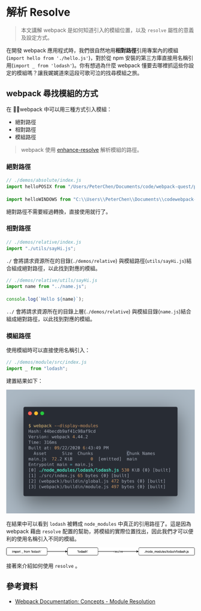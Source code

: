 # 解析 Resolve

> 本文講解 webpack 是如何知道引入的模組位置，以及 `resolve` 屬性的意義及設定方式。

在開發 webpack 應用程式時，我們很自然地用**相對路徑**引用專案內的模組(`import hello from './hello.js'`)，對於從 npm 安裝的第三方庫直接用名稱引用(`import _ from 'lodash'`)。你有想過為什麼 webpack 懂要去哪裡抓這些你設定的模組嗎？讓我娓娓道來這段可歌可泣的找尋模組之旅。

## webpack 尋找模組的方式

在 webpack 中可以用三種方式引入模組：

- 絕對路徑
- 相對路徑
- 模組路徑

> webpack 使用 [enhance-resolve](https://github.com/webpack/enhanced-resolve) 解析模組的路徑。

### 絕對路徑

```js
// ./demos/absolute/index.js
import helloPOSIX from "/Users/PeterChen/Documents/code/webpack-quest/posts/11-resolve/demos/absolute/src/hello.js";

import helloWINDOWS from "C:\\Users\\PeterChen\\Documents\\codewebpack-quest\\posts\\11-resolve\\demos\\absolute\\src\\hello.js";
```

絕對路徑不需要經過轉換，直接使用就行了。

### 相對路徑

```js
// ./demos/relative/index.js
import "./utils/sayHi.js";
```

`./` 會將請求資源所在的目錄(`./demos/relative`) 與模組路徑(`utils/sayHi.js`)結合組成絕對路徑，以此找到對應的模組。

```js
// ./demos/relative/utils/sayHi.js
import name from "../name.js";

console.log(`Hello ${name}`);
```

`../` 會將請求資源所在的目錄上層(`./demos/relative`) 與模組目錄(`name.js`)結合組成絕對路徑，以此找到對應的模組。

### 模組路徑

使用模組時可以直接使用名稱引入：

```js
// ./demos/module/src/index.js
import _ from "lodash";
```

建置結果如下：

![module-result](./assets/module-result.png)

在結果中可以看到 `lodash` 被轉成 `node_modules` 中真正的引用路徑了。這是因為 webpack 藉由 `resolve` 配置的幫助，將模組的實際位置找出，因此我們才可以便利的使用名稱引入不同的模組。

![module](./assets/module.png)

接著來介紹如何使用 `resolve` 。

## 參考資料

- [Webpack Documentation: Concepts - Module Resolution](https://webpack.js.org/concepts/module-resolution/)
